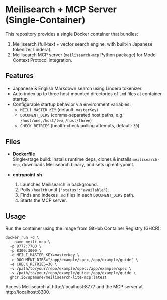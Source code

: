 # Meilisearch + MCP Server (Single‑Container)

This repository provides a single Docker container that bundles:

1. Meilisearch (full‑text + vector search engine, with built‑in Japanese tokenizer Lindera).  
2. Meilisearch MCP server (`meilisearch-mcp` Python package) for Model Context Protocol integration.

## Features

- Japanese & English Markdown search using Lindera tokenizer.  
- Auto‑index up to three host‑mounted directories of `.md` files at container startup.  
- Configurable startup behavior via environment variables:
  - `MEILI_MASTER_KEY` (default: `masterKey`)  
  - `DOCUMENT_DIRS` (comma‑separated host paths, e.g. `/host/one,/host/two,/host/three`)  
  - `CHECK_RETRIES` (health‑check polling attempts, default: `30`)

## Files

- **Dockerfile**  
  Single‑stage build: installs runtime deps, clones & installs `meilisearch-mcp`, downloads Meilisearch binary, and sets up entrypoint.

- **entrypoint.sh**  
  1. Launches Meilisearch in background.  
  2. Polls `/health` until `{"status":"available"}`.  
  3. Finds and indexes `.md` files in each `DOCUMENT_DIRS` path.  
  4. Starts the MCP server.

## Usage

Run the container using the image from GitHub Container Registry (GHCR):

    docker run -d \
      --name meili-mcp \
      -p 8777:7700 \
      -p 8300:3000 \  
      -e MEILI_MASTER_KEY=masterKey \
      -e DOCUMENT_DIRS="/app/example/spec,/app/example/guide" \
      -e CHECK_RETRIES=30 \
      -v /path/to/your/repo/example/spec:/app/example/spec \
      -v /path/to/your/repo/example/guide:/app/example/guide \
      ghcr.io/upamune/meilisearch-lite-mcp:latest

Access Meilisearch at http://localhost:8777 and the MCP server at http://localhost:8300.